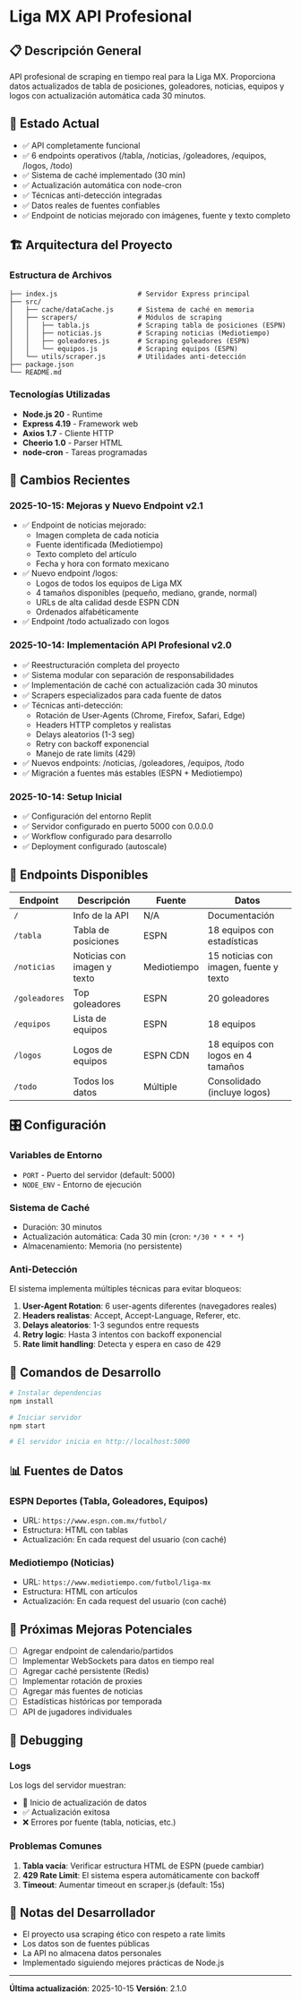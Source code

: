 # Liga MX API Profesional

## 📋 Descripción General
API profesional de scraping en tiempo real para la Liga MX. Proporciona datos actualizados de tabla de posiciones, goleadores, noticias, equipos y logos con actualización automática cada 30 minutos.

## 🎯 Estado Actual
- ✅ API completamente funcional
- ✅ 6 endpoints operativos (/tabla, /noticias, /goleadores, /equipos, /logos, /todo)
- ✅ Sistema de caché implementado (30 min)
- ✅ Actualización automática con node-cron
- ✅ Técnicas anti-detección integradas
- ✅ Datos reales de fuentes confiables
- ✅ Endpoint de noticias mejorado con imágenes, fuente y texto completo

## 🏗️ Arquitectura del Proyecto

### Estructura de Archivos
```
├── index.js                    # Servidor Express principal
├── src/
│   ├── cache/dataCache.js      # Sistema de caché en memoria
│   ├── scrapers/               # Módulos de scraping
│   │   ├── tabla.js            # Scraping tabla de posiciones (ESPN)
│   │   ├── noticias.js         # Scraping noticias (Mediotiempo)
│   │   ├── goleadores.js       # Scraping goleadores (ESPN)
│   │   └── equipos.js          # Scraping equipos (ESPN)
│   └── utils/scraper.js        # Utilidades anti-detección
├── package.json
└── README.md
```

### Tecnologías Utilizadas
- **Node.js 20** - Runtime
- **Express 4.19** - Framework web
- **Axios 1.7** - Cliente HTTP
- **Cheerio 1.0** - Parser HTML
- **node-cron** - Tareas programadas

## 🔄 Cambios Recientes

### 2025-10-15: Mejoras y Nuevo Endpoint v2.1
- ✅ Endpoint de noticias mejorado:
  - Imagen completa de cada noticia
  - Fuente identificada (Mediotiempo)
  - Texto completo del artículo
  - Fecha y hora con formato mexicano
- ✅ Nuevo endpoint /logos:
  - Logos de todos los equipos de Liga MX
  - 4 tamaños disponibles (pequeño, mediano, grande, normal)
  - URLs de alta calidad desde ESPN CDN
  - Ordenados alfabéticamente
- ✅ Endpoint /todo actualizado con logos

### 2025-10-14: Implementación API Profesional v2.0
- ✅ Reestructuración completa del proyecto
- ✅ Sistema modular con separación de responsabilidades
- ✅ Implementación de caché con actualización cada 30 minutos
- ✅ Scrapers especializados para cada fuente de datos
- ✅ Técnicas anti-detección:
  - Rotación de User-Agents (Chrome, Firefox, Safari, Edge)
  - Headers HTTP completos y realistas
  - Delays aleatorios (1-3 seg)
  - Retry con backoff exponencial
  - Manejo de rate limits (429)
- ✅ Nuevos endpoints: /noticias, /goleadores, /equipos, /todo
- ✅ Migración a fuentes más estables (ESPN + Mediotiempo)

### 2025-10-14: Setup Inicial
- ✅ Configuración del entorno Replit
- ✅ Servidor configurado en puerto 5000 con 0.0.0.0
- ✅ Workflow configurado para desarrollo
- ✅ Deployment configurado (autoscale)

## 🚀 Endpoints Disponibles

| Endpoint | Descripción | Fuente | Datos |
|----------|-------------|--------|-------|
| `/` | Info de la API | N/A | Documentación |
| `/tabla` | Tabla de posiciones | ESPN | 18 equipos con estadísticas |
| `/noticias` | Noticias con imagen y texto | Mediotiempo | 15 noticias con imagen, fuente y texto |
| `/goleadores` | Top goleadores | ESPN | 20 goleadores |
| `/equipos` | Lista de equipos | ESPN | 18 equipos |
| `/logos` | Logos de equipos | ESPN CDN | 18 equipos con logos en 4 tamaños |
| `/todo` | Todos los datos | Múltiple | Consolidado (incluye logos) |

## 🎛️ Configuración

### Variables de Entorno
- `PORT` - Puerto del servidor (default: 5000)
- `NODE_ENV` - Entorno de ejecución

### Sistema de Caché
- Duración: 30 minutos
- Actualización automática: Cada 30 min (cron: `*/30 * * * *`)
- Almacenamiento: Memoria (no persistente)

### Anti-Detección
El sistema implementa múltiples técnicas para evitar bloqueos:
1. **User-Agent Rotation**: 6 user-agents diferentes (navegadores reales)
2. **Headers realistas**: Accept, Accept-Language, Referer, etc.
3. **Delays aleatorios**: 1-3 segundos entre requests
4. **Retry logic**: Hasta 3 intentos con backoff exponencial
5. **Rate limit handling**: Detecta y espera en caso de 429

## 🔧 Comandos de Desarrollo

```bash
# Instalar dependencias
npm install

# Iniciar servidor
npm start

# El servidor inicia en http://localhost:5000
```

## 📊 Fuentes de Datos

### ESPN Deportes (Tabla, Goleadores, Equipos)
- URL: `https://www.espn.com.mx/futbol/`
- Estructura: HTML con tablas
- Actualización: En cada request del usuario (con caché)

### Mediotiempo (Noticias)
- URL: `https://www.mediotiempo.com/futbol/liga-mx`
- Estructura: HTML con artículos
- Actualización: En cada request del usuario (con caché)

## 🎯 Próximas Mejoras Potenciales
- [ ] Agregar endpoint de calendario/partidos
- [ ] Implementar WebSockets para datos en tiempo real
- [ ] Agregar caché persistente (Redis)
- [ ] Implementar rotación de proxies
- [ ] Agregar más fuentes de noticias
- [ ] Estadísticas históricas por temporada
- [ ] API de jugadores individuales

## 🐛 Debugging

### Logs
Los logs del servidor muestran:
- 🔄 Inicio de actualización de datos
- ✅ Actualización exitosa
- ❌ Errores por fuente (tabla, noticias, etc.)

### Problemas Comunes
1. **Tabla vacía**: Verificar estructura HTML de ESPN (puede cambiar)
2. **429 Rate Limit**: El sistema espera automáticamente con backoff
3. **Timeout**: Aumentar timeout en scraper.js (default: 15s)

## 📝 Notas del Desarrollador
- El proyecto usa scraping ético con respeto a rate limits
- Los datos son de fuentes públicas
- La API no almacena datos personales
- Implementado siguiendo mejores prácticas de Node.js

---

**Última actualización**: 2025-10-15
**Versión**: 2.1.0
